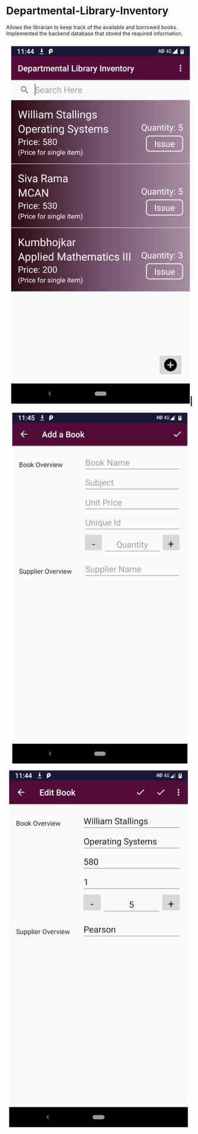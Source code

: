 # Departmental-Library-Inventory
Allows the librarian to keep track of the available and borrowed books.
Implemented the backend database that stored the required information.

![](Screenshots/1.png)
![](Screenshots/2.png)
![](Screenshots/3.png)

